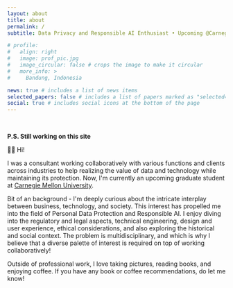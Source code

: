 ```yaml
---
layout: about
title: about
permalink: /
subtitle: Data Privacy and Responsible AI Enthusiast • Upcoming @Carnegie Mellon University

# profile:
#   align: right
#   image: prof_pic.jpg
#   image_circular: false # crops the image to make it circular
#   more_info: >
#     Bandung, Indonesia

news: true # includes a list of news items
selected_papers: false # includes a list of papers marked as "selected={true}"
social: true # includes social icons at the bottom of the page
---
```


<br>

**P.S. Still working on this site**

👋🏻 Hi!

I was a consultant working collaboratively with various functions and clients across industries to help realizing the value of data and technology while maintaining its protection. Now, I'm currently an upcoming graduate student at [Carnegie Mellon University](https://www.heinz.cmu.edu).

Bit of an background - I'm deeply curious about the intricate interplay between business, technology, and society. This interest has propelled me into the field of Personal Data Protection and Responsible AI. I enjoy diving into the regulatory and legal aspects, technical engineering, design and user experience, ethical considerations, and also exploring the historical and social context. The problem is multidisciplinary, and which is why I believe that a diverse palette of interest is required on top of working collaboratively!

Outside of professional work, I love taking pictures, reading books, and enjoying coffee. If you have any book or coffee recommendations, do let me know!
<br>
